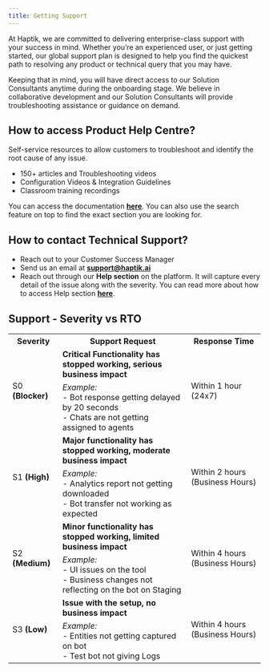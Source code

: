 ```yaml
---
title: Getting Support
---
```


At Haptik, we are committed to delivering enterprise-class support with your success in mind. Whether you’re an experienced user, or just getting started, our global support plan is designed to help you find the quickest path to resolving any product or technical query that you may have.

Keeping that in mind, you will have direct access to our Solution Consultants anytime during the onboarding stage. We believe in collaborative development and our Solution Consultants will provide troubleshooting assistance or guidance on demand. 

## How to access Product Help Centre?

Self-service resources to allow customers to troubleshoot and identify the root cause of any issue.
- 150+ articles and Troubleshooting videos
- Configuration Videos & Integration Guidelines
- Classroom training recordings

You can access the documentation [**here**](https://docs.haptik.ai/). You can also use the search feature on top to find the exact section you are looking for.

## How to contact Technical Support?

- Reach out to your Customer Success Manager
- Send us an email at **support@haptik.ai**
- Reach out through our **Help section** on the platform. It will capture every detail of the issue along with the severity. You can read more about how to access Help section [**here**](https://docs.haptik.ai/other/supportbot).
 
## Support - Severity vs RTO

<table>
  <th>Severity</th>
  <th>Support Request</th>
  <th>Response Time</th>
  
  <tr>
  <td rowspan="2">S0 <b>(Blocker)</b></td>
  <td><b>Critical Functionality has stopped working, serious business impact</b></td>
  <td rowspan="2">Within 1 hour (24x7)</td>
  </tr>
  
  <tr>
  <td><i>Example:</i> <br> - Bot response getting delayed by 20 seconds <br> - Chats are not getting assigned to agents</td>
  </tr>
  
  <tr>
  <td rowspan="2">S1 <b>(High)</b></td>
  <td><b>Major functionality has stopped working, moderate business impact</b></td>
  <td rowspan="2">Within 2 hours (Business Hours)</td>
  </tr>
  
  <tr>
  <td><i>Example:</i> <br> - Analytics report not getting downloaded <br> - Bot transfer not working as expected </td>
  </tr>
  
  <tr>
  <td rowspan="2">S2 <b>(Medium)</b></td>
  <td><b>Minor functionality has stopped working, limited business impact</b></td>
  <td rowspan="2">Within 4 hours (Business Hours)</td>
  </tr>
  
  <tr>
  <td><i>Example:</i> <br> - UI issues on the tool <br> - Business changes not reflecting on the bot on Staging </td>
  </tr>
  
  <tr>
  <td rowspan="2">S3 <b>(Low)</b></td>
  <td><b>Issue with the setup, no business impact</b></td>
  <td rowspan="2">Within 4 hours (Business Hours)</td>
  </tr>
  
  <tr>
  <td><i>Example:</i> <br> - Entities not getting captured on bot <br> - Test bot not giving Logs </td>
  </tr>
  
 </table>
